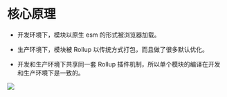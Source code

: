 # 核心原理

* 开发环境下，模块以原生 esm 的形式被浏览器加载。

* 生产环境下，模块被 Rollup 以传统方式打包，而且做了很多默认优化。

* 开发和生产环境下共享同一套 Rollup 插件机制，所以单个模块的编译在开发和生产环境下是一致的。

![](https://p3-juejin.byteimg.com/tos-cn-i-k3u1fbpfcp/c549367d994a4af694e339770f8be521~tplv-k3u1fbpfcp-zoom-in-crop-mark:1304:0:0:0.awebp)